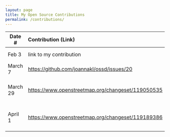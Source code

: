 ```yaml
---
layout: page
title: My Open Source Contributions
permalink: /contributions/
---
```


<!--
Type of the contribution should be "Wikipedia edit", "OpenStreet Map feature", "Documentation", "Course website", "Blog",
"Browser Add-on", etc.

The description should include a brief summary of what you did.

The link should bring us to a public page that shows your contribution. 

Replace the first row with your own contribution. 

-->





| Date #       | Contribution (Link)  | Type  | Description |
|---|:---|:---|:---|
| Feb 3   | link to my contribution    | course website    |   I fixed a broken link.    |
| March 7    |  https://github.com/joannakl/ossd/issues/20   |  course website   |   I reported a typo issue.   |
| March 29   |  https://www.openstreetmap.org/changeset/119050535   |  OpenStreetMap   |   I added NYU Alumni Hall on the map.   |
| April 1 | https://www.openstreetmap.org/changeset/119189386 | OpenStreetMap | I added a restaurant tag on the map. |
